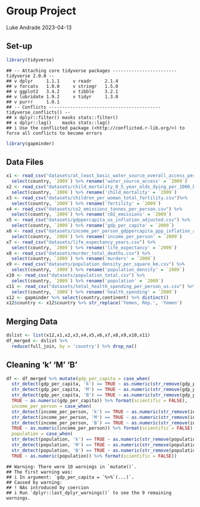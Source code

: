 Group Project
================
Luke Andrade
2023-04-13

## Set-up

``` r
library(tidyverse)
```

    ## -- Attaching core tidyverse packages ------------------------ tidyverse 2.0.0 --
    ## v dplyr     1.1.1     v readr     2.1.4
    ## v forcats   1.0.0     v stringr   1.5.0
    ## v ggplot2   3.4.2     v tibble    3.2.1
    ## v lubridate 1.9.2     v tidyr     1.3.0
    ## v purrr     1.0.1     
    ## -- Conflicts ------------------------------------------ tidyverse_conflicts() --
    ## x dplyr::filter() masks stats::filter()
    ## x dplyr::lag()    masks stats::lag()
    ## i Use the conflicted package (<http://conflicted.r-lib.org/>) to force all conflicts to become errors

``` r
library(gapminder)
```

## Data Files

``` r
x1 <- read_csv("datasets/at_least_basic_water_source_overall_access_percent.csv") %>%
  select(country, `2009`) %>% rename('water_source_access' = `2009`)
x2 <- read_csv("datasets/child_mortality_0_5_year_olds_dying_per_1000_born.csv") %>%
  select(country, `2009`) %>% rename('child_mortality' = `2009`)
x3 <- read_csv("datasets/children_per_woman_total_fertility.csv")%>%
  select(country, `2009`) %>% rename('fertility' = `2009`)
x4 <- read_csv("datasets/co2_emissions_tonnes_per_person.csv") %>%
  select(country, `2009`) %>% rename('c02_emissions' = `2009`)
x5 <- read_csv("datasets/gdppercapita_us_inflation_adjusted.csv") %>%
  select(country, `2009`) %>% rename('gdp_per_capita' = `2009`)
x6 <- read_csv("datasets/income_per_person_gdppercapita_ppp_inflation_adjusted.csv") %>%
  select(country, `2009`) %>% rename('income_per_person' = `2009`)
x7 <- read_csv("datasets/life_expectancy_years.csv") %>%
  select(country, `2009`) %>% rename('life_expectancy' = `2009`)
x8 <- read_csv("datasets/murder_total_deaths.csv") %>%
  select(country, `2009`) %>% rename('murders' = `2009`)
x9 <- read_csv("datasets/population_density_per_square_km.csv") %>%
  select(country, `2009`) %>% rename('population_density' = `2009`)
x10 <- read_csv("datasets/population_total.csv") %>%
  select(country, `2009`) %>% rename('population' = `2009`)
x11 <- read_csv("datasets/total_health_spending_per_person_us.csv") %>%
  select(country, `2009`) %>% rename('health_spending' = `2009`)
x12 <- gapminder %>% select(country,continent) %>% distinct()
x12$country <- x12$country %>% str_replace('Yemen, Rep.', 'Yemen')
```

## Merging Data

``` r
dslist <- list(x12,x1,x2,x3,x4,x5,x6,x7,x8,x9,x10,x11)
df_merged <- dslist %>%
  reduce(full_join, by = 'country') %>% drop_na()
```

## Cleaning ‘k’ ‘M’ ‘B’

``` r
df <- df_merged %>% mutate(gdp_per_capita = case_when(
  str_detect(gdp_per_capita, 'k') == TRUE ~ as.numeric(str_remove(gdp_per_capita,'k')) * 1e3,
  str_detect(gdp_per_capita, 'M') == TRUE ~ as.numeric(str_remove(gdp_per_capita,'M')) * 1e6,
  str_detect(gdp_per_capita, 'B') == TRUE ~ as.numeric(str_remove(gdp_per_capita,'B')) * 1e9,
  TRUE ~ as.numeric(gdp_per_capita)) %>% format(scientific = FALSE),
  income_per_person = case_when(
  str_detect(income_per_person, 'k') == TRUE ~ as.numeric(str_remove(income_per_person,'k')) * 1e3,
  str_detect(income_per_person, 'M') == TRUE ~ as.numeric(str_remove(income_per_person,'M')) * 1e6,
  str_detect(income_per_person, 'B') == TRUE ~ as.numeric(str_remove(income_per_person,'B')) * 1e9,
  TRUE ~ as.numeric(income_per_person)) %>% format(scientific = FALSE),
  population = case_when(
  str_detect(population, 'k') == TRUE ~ as.numeric(str_remove(population,'k')) * 1e3,
  str_detect(population, 'M') == TRUE ~ as.numeric(str_remove(population,'M')) * 1e6,
  str_detect(population, 'B') == TRUE ~ as.numeric(str_remove(population,'B')) * 1e9,
  TRUE ~ as.numeric(population)) %>% format(scientific = FALSE))
```

    ## Warning: There were 10 warnings in `mutate()`.
    ## The first warning was:
    ## i In argument: `gdp_per_capita = `%>%`(...)`.
    ## Caused by warning:
    ## ! NAs introduced by coercion
    ## i Run `dplyr::last_dplyr_warnings()` to see the 9 remaining warnings.
